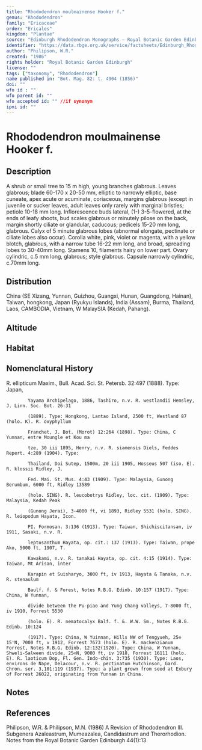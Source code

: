 ```yaml
---
title: "Rhododendron moulmainense Hooker f."
genus: "Rhododendron"
family: "Ericaceae"
order: "Ericales"
kingdom: "Plantae"
source: "Edinburgh Rhododendron Monographs – Royal Botanic Garden Edinburgh"
identifier: "https://data.rbge.org.uk/service/factsheets/Edinburgh_Rhododendron_Monographs.xhtml"
author: "Philipson, W.R."
created: "1986"
rights holder: "Royal Botanic Garden Edinburgh"
license: ""
tags: ["taxonomy", "Rhododendron"]
name published in: "Bot. Mag. 82: t. 4904 (1856)"
doi: ""
wfo id : ""
wfo parent id: ""
wfo accepted id: "" //if synonym                      
ipni id: ""
---
```


                       

# Rhododendron moulmainense Hooker f.

## Description
A shrub or small tree to 15 m high, young branches glabrous. Leaves glabrous; blade 60-170 x 20-50 mm, elliptic to narrowly elliptic, base cuneate, apex acute or acuminate, coriaceous, margins glabrous (except in juvenile or sucker leaves, adult leaves only rarely with marginal bristles; petiole 10-18 mm long. Inflorescence buds lateral, (1-) 3-5-flowered, at the ends of leafy shoots, bud scales glabrous or minutely pilose on the back, margin shortly ciliate or glandular, caducous; pedicels 15-20 mm long, glabrous. Calyx of 5 minute glabrous lobes (abnormal elongate, pectinate or ciliate lobes also occur). Corolla white, pink, violet or magenta, with a yellow blotch, glabrous, with a narrow tube 16-22 mm long, and broad, spreading lobes to 30-40mm long. Stamens 10, filaments hairy on lower part. Ovary cylindric, c.5 mm long, glabrous; style glabrous. Capsule narrowly cylindric, c.70mm long.

## Distribution
China (SE Xizang, Yunnan, Guizhou, Guangxi, Hunan, Guangdong, Hainan), Taiwan, hongkong, Japan (Ryukyu Islands), India (Assam), Burma, Thailand, Laos, CAMBODIA, Vietnam, W MalaySIA (Kedah, Pahang).

## Altitude


## Habitat


## Nomenclatural History
R. ellipticum Maxim., Bull. Acad. Sci. St. Petersb. 32:497 (1888). Type: Japan,
            Yayama Archipelago, 1886, Tashiro, n.v. R. westlandii Hemsley, J. Linn. Soc. Bot. 26:31
            (1889). Type: Hongkong, Lantao Island, 2500 ft, Westland 87 (holo. K). R. oxyphyllum
            Franchet, J. Bot. (Morot) 12:264 (1898). Type: China, C Yunnan, entre Moungle et Kou ma
            tze, 30 iii 1895, Henry, n.v. R. siamensis Diels, Feddes Repert. 4:289 (1904). Type:
            Thailand, Doi Sutep, 1500m, 20 iii 1905, Hosseus 507 (iso. E). R. klossii Ridley, J.
            Fed. Mai. St. Mus. 4:43 (1909). Type: Malaysia, Gunong Berumbum, 6000 ft, Ridley 13589
            (holo. SING). R. leucobotrys Ridley, loc. cit. (1909). Type: Malaysia, Kedah Peak
            (Gunong Jerai), 3-4000 ft, vi 1893, Ridley 5531 (holo. SING). R. leiopodum Hayata, Icon.
            PI. Formosan. 3:136 (1913). Type: Taiwan, Shichiscitansan, iv 1911, Sasaki, n.v. R.
            leptosanthum Hayata, op. cit.: 137 (1913). Type: Taiwan, prope Ako, 5000 ft, 1907, T.
            Kawakami, n.v. R. tanakai Hayata, op. cit. 4:15 (1914). Type: Taiwan, Mt Arisan, inter
            Karapin et Suisharyo, 3000 ft, iv 1913, Hayata & Tanaka, n.v. R. stenaulum
            Baulf. f. & Forest, Notes R.B.G. Edinb. 10:157 (1917). Type: China, W Yunnan,
            divide between the Pu-piao and Yung Chang valleys, 7-8000 ft, iv 1910, Forrest 5530
            (holo. E). R. nematocalyx Balf. f. &. W.W. Sm., Notes R.B.G. Edinb. 10:124
            (1917). Type: China, W Yuinnan, Hills NW of Tengyueh, 25∞ 15'N, 7000 ft, v 1912, Forrest 7673 (holo. E). R. mackenzianum Forrest, Notes R.B.G. Edinb. 12:132(1920). Type: China, W Yunnan, Shweli-Salween divide, 25∞N, 9000 ft, iv 1918, Forrest 16111 (holo. E). R. laoticum Dop, Fl. Gen. Indo-chin. 3:735 (1930). Type: Laos, environs de Nape, Delacour, n.v. R. pectinatum Hutchinson, Gard. Chron. ser. 3,101:119 (1937). Type: a plant grown from seed at Exbury of Forrest 26022, originating from Yunnan in China.
                       
## Notes


## References

Philipson, W.R. & Philipson, M.N. (1986) A Revision of Rhododendron III. Subgenera Azaleastrum, Mumeazalea, Candidastrum and Therorhodion. Notes from the Royal Botanic Garden Edinburgh 44(1):13
